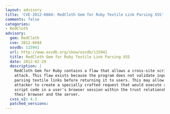 ```yaml
---
layout: advisory
title: 'CVE-2012-6684: RedCloth Gem for Ruby Textile Link Parsing XSS'
comments: false
categories:
- RedCloth
advisory:
  gem: RedCloth
  cve: 2012-6684
  osvdb: 115941
  url: http://www.osvdb.org/show/osvdb/115941
  title: RedCloth Gem for Ruby Textile Link Parsing XSS
  date: 2012-02-29
  description: |
    RedCloth Gem for Ruby contains a flaw that allows a cross-site scripting (XSS)
    attack. This flaw exists because the program does not validate input when
    parsing textile links before returning it to users. This may allow a remote
    attacker to create a specially crafted request that would execute arbitrary
    script code in a user's browser session within the trust relationship between
    their browser and the server.
  cvss_v2: 4.3
  patched_versions: 
---
```

